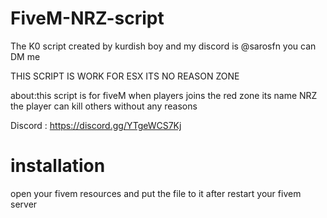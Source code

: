 # FiveM-NRZ-script

The K0 script created by kurdish boy and my discord is @sarosfn you can DM me


THIS SCRIPT IS WORK FOR ESX ITS NO REASON ZONE 

about:this script is for fiveM when players joins the red zone its name NRZ the player can kill others without any reasons

Discord : https://discord.gg/YTgeWCS7Kj

# installation
open your fivem resources and put the file to it after restart your fivem server
